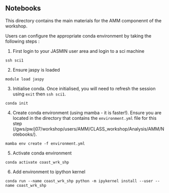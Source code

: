 ## Notebooks

This directory contains the main materials for the AMM componennt of the 
workshop.

Users can configure the appropriate conda environment by taking the following
steps :

1) First login to your JASMIN user area and login to a sci machine
```
ssh sci1
```

2) Ensure jaspy is loaded
```
module load jaspy
```

3) Initialise conda. Once initialised, you will need to refresh the session 
   using `exit` then `ssh sci1`.
```
conda init
```

4) Create conda environment (using mamba - it is faster!). Ensure you are located in the directory that contains the `environment.yml` file for this step (/gws/pw/j07/workshop/users/AMM/CLASS_workshop/Analysis/AMM/Notebooks/).
```
mamba env create -f environment.yml
```

5) Activate conda environment
```
conda activate coast_wrk_shp
```

6) Add environment to ipython kernel
```
conda run --name coast_wrk_shp python -m ipykernel install --user --name coast_wrk_shp
```
